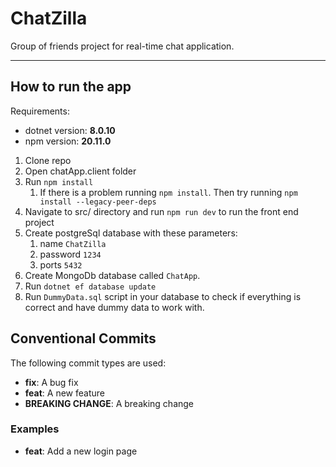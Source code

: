 # ChatZilla

Group of friends project for real-time chat application.

---

## How to run the app

Requirements:

- dotnet version: **8.0.10**
- npm version: **20.11.0**

1. Clone repo
2. Open chatApp.client folder
3. Run `npm install`
   1. If there is a problem running `npm install`. Then try running `npm install --legacy-peer-deps`
4. Navigate to src/ directory and run `npm run dev` to run the front end project
5. Create postgreSql database with these parameters:
   1. name `ChatZilla`
   2. password `1234`
   3. ports `5432`
6. Create MongoDb database called `ChatApp`.
7. Run `dotnet ef database update`
8. Run `DummyData.sql` script in your database to check if everything is correct and have dummy data to work with.

## Conventional Commits

The following commit types are used:

- **fix**: A bug fix
- **feat**: A new feature
- **BREAKING CHANGE**: A breaking change

### Examples

- **feat**: Add a new login page
